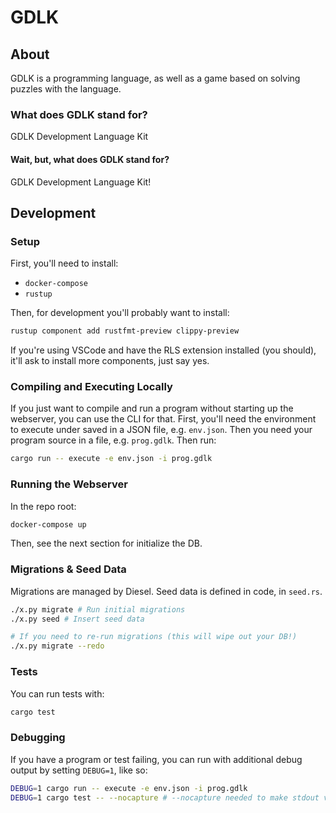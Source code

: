 # GDLK

## About

GDLK is a programming language, as well as a game based on solving puzzles with the language.

### What does GDLK stand for?

GDLK Development Language Kit

#### Wait, but, what does GDLK stand for?

GDLK Development Language Kit!

## Development

### Setup

First, you'll need to install:

- `docker-compose`
- `rustup`

Then, for development you'll probably want to install:

```sh
rustup component add rustfmt-preview clippy-preview
```

If you're using VSCode and have the RLS extension installed (you should), it'll ask to install more components, just say yes.

### Compiling and Executing Locally

If you just want to compile and run a program without starting up the webserver, you can use the CLI for that. First, you'll need the environment to execute under saved in a JSON file, e.g. `env.json`. Then you need your program source in a file, e.g. `prog.gdlk`. Then run:

```sh
cargo run -- execute -e env.json -i prog.gdlk
```

### Running the Webserver

In the repo root:

```sh
docker-compose up
```

Then, see the next section for initialize the DB.

### Migrations & Seed Data

Migrations are managed by Diesel. Seed data is defined in code, in `seed.rs`.

```sh
./x.py migrate # Run initial migrations
./x.py seed # Insert seed data

# If you need to re-run migrations (this will wipe out your DB!)
./x.py migrate --redo
```

### Tests

You can run tests with:

```sh
cargo test
```

### Debugging

If you have a program or test failing, you can run with additional debug output by setting `DEBUG=1`, like so:

```sh
DEBUG=1 cargo run -- execute -e env.json -i prog.gdlk
DEBUG=1 cargo test -- --nocapture # --nocapture needed to make stdout visible
```
